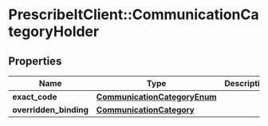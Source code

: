 # PrescribeItClient::CommunicationCategoryHolder

## Properties
Name | Type | Description | Notes
------------ | ------------- | ------------- | -------------
**exact_code** | [**CommunicationCategoryEnum**](CommunicationCategoryEnum.md) |  | [optional] 
**overridden_binding** | [**CommunicationCategory**](CommunicationCategory.md) |  | [optional] 

